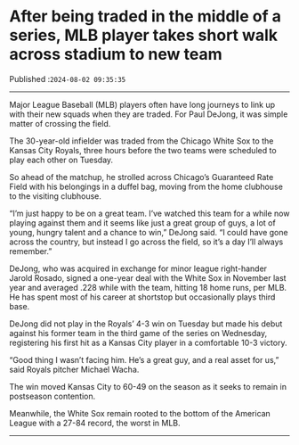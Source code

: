 # After being traded in the middle of a series, MLB player takes short walk across stadium to new team

Published :`2024-08-02 09:35:35`

---

Major League Baseball (MLB) players often have long journeys to link up with their new squads when they are traded. For Paul DeJong, it was simple matter of crossing the field.

The 30-year-old infielder was traded from the Chicago White Sox to the Kansas City Royals, three hours before the two teams were scheduled to play each other on Tuesday.

So ahead of the matchup, he strolled across Chicago’s Guaranteed Rate Field with his belongings in a duffel bag, moving from the home clubhouse to the visiting clubhouse.

“I’m just happy to be on a great team. I’ve watched this team for a while now playing against them and it seems like just a great group of guys, a lot of young, hungry talent and a chance to win,” DeJong said. “I could have gone across the country, but instead I go across the field, so it’s a day I’ll always remember.”

DeJong, who was acquired in exchange for minor league right-hander Jarold Rosado, signed a one-year deal with the White Sox in November last year and averaged .228 while with the team, hitting 18 home runs, per MLB. He has spent most of his career at shortstop but occasionally plays third base.

DeJong did not play in the Royals’ 4-3 win on Tuesday but made his debut against his former team in the third game of the series on Wednesday, registering his first hit as a Kansas City player in a comfortable 10-3 victory.

“Good thing I wasn’t facing him. He’s a great guy, and a real asset for us,” said Royals pitcher Michael Wacha.

The win moved Kansas City to 60-49 on the season as it seeks to remain in postseason contention.

Meanwhile, the White Sox remain rooted to the bottom of the American League with a 27-84 record, the worst in MLB.

---

